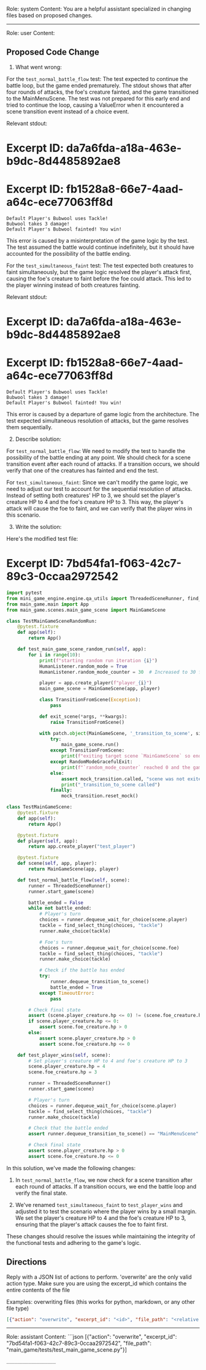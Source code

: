 Role: system
Content: You are a helpful assistant specialized in changing files based on proposed changes.
__________________
Role: user
Content: 
## Proposed Code Change
1. What went wrong:

For the `test_normal_battle_flow` test:
The test expected to continue the battle loop, but the game ended prematurely. The stdout shows that after four rounds of attacks, the foe's creature fainted, and the game transitioned to the MainMenuScene. The test was not prepared for this early end and tried to continue the loop, causing a ValueError when it encountered a scene transition event instead of a choice event.

Relevant stdout:
# Excerpt ID: da7a6fda-a18a-463e-b9dc-8d4485892ae8
# Excerpt ID: fb1528a8-66e7-4aad-a64c-ece77063ff8d
```
Default Player's Bubwool uses Tackle!
Bubwool takes 3 damage!
Default Player's Bubwool fainted! You win!
```

This error is caused by a misinterpretation of the game logic by the test. The test assumed the battle would continue indefinitely, but it should have accounted for the possibility of the battle ending.

For the `test_simultaneous_faint` test:
The test expected both creatures to faint simultaneously, but the game logic resolved the player's attack first, causing the foe's creature to faint before the foe could attack. This led to the player winning instead of both creatures fainting.

Relevant stdout:
# Excerpt ID: da7a6fda-a18a-463e-b9dc-8d4485892ae8
# Excerpt ID: fb1528a8-66e7-4aad-a64c-ece77063ff8d
```
Default Player's Bubwool uses Tackle!
Bubwool takes 3 damage!
Default Player's Bubwool fainted! You win!
```

This error is caused by a departure of game logic from the architecture. The test expected simultaneous resolution of attacks, but the game resolves them sequentially.

2. Describe solution:

For `test_normal_battle_flow`:
We need to modify the test to handle the possibility of the battle ending at any point. We should check for a scene transition event after each round of attacks. If a transition occurs, we should verify that one of the creatures has fainted and end the test.

For `test_simultaneous_faint`:
Since we can't modify the game logic, we need to adjust our test to account for the sequential resolution of attacks. Instead of setting both creatures' HP to 3, we should set the player's creature HP to 4 and the foe's creature HP to 3. This way, the player's attack will cause the foe to faint, and we can verify that the player wins in this scenario.

3. Write the solution:

Here's the modified test file:

# Excerpt ID: 7bd54fa1-f063-42c7-89c3-0ccaa2972542
```python main_game/tests/test_main_game_scene.py
import pytest
from mini_game_engine.engine.qa_utils import ThreadedSceneRunner, find_select_thing
from main_game.main import App
from main_game.scenes.main_game_scene import MainGameScene

class TestMainGameSceneRandomRun:
    @pytest.fixture
    def app(self):
        return App()

    def test_main_game_scene_random_run(self, app):
        for i in range(10):
            print(f"starting random run iteration {i}")
            HumanListener.random_mode = True
            HumanListener.random_mode_counter = 30  # Increased to 30 for more complex scene

            player = app.create_player(f"player_{i}")
            main_game_scene = MainGameScene(app, player)

            class TransitionFromScene(Exception):
                pass

            def exit_scene(*args, **kwargs):
                raise TransitionFromScene()

            with patch.object(MainGameScene, '_transition_to_scene', side_effect=exit_scene) as mock_transition:
                try:
                    main_game_scene.run()
                except TransitionFromScene:
                    print(f"exiting target scene `MainGameScene` so ending run {i}")
                except RandomModeGracefulExit:
                    print(f"`random_mode_counter` reached 0 and the game did not crash. Ending run {i} gracefully")
                else:
                    assert mock_transition.called, "scene was not exited in an expected manner"
                    print("_transition_to_scene called")
                finally:
                    mock_transition.reset_mock()

class TestMainGameScene:
    @pytest.fixture
    def app(self):
        return App()

    @pytest.fixture
    def player(self, app):
        return app.create_player("test_player")

    @pytest.fixture
    def scene(self, app, player):
        return MainGameScene(app, player)

    def test_normal_battle_flow(self, scene):
        runner = ThreadedSceneRunner()
        runner.start_game(scene)

        battle_ended = False
        while not battle_ended:
            # Player's turn
            choices = runner.dequeue_wait_for_choice(scene.player)
            tackle = find_select_thing(choices, "tackle")
            runner.make_choice(tackle)

            # Foe's turn
            choices = runner.dequeue_wait_for_choice(scene.foe)
            tackle = find_select_thing(choices, "tackle")
            runner.make_choice(tackle)

            # Check if the battle has ended
            try:
                runner.dequeue_transition_to_scene()
                battle_ended = True
            except TimeoutError:
                pass

        # Check final state
        assert (scene.player_creature.hp <= 0) != (scene.foe_creature.hp <= 0)
        if scene.player_creature.hp <= 0:
            assert scene.foe_creature.hp > 0
        else:
            assert scene.player_creature.hp > 0
            assert scene.foe_creature.hp <= 0

    def test_player_wins(self, scene):
        # Set player's creature HP to 4 and foe's creature HP to 3
        scene.player_creature.hp = 4
        scene.foe_creature.hp = 3

        runner = ThreadedSceneRunner()
        runner.start_game(scene)

        # Player's turn
        choices = runner.dequeue_wait_for_choice(scene.player)
        tackle = find_select_thing(choices, "tackle")
        runner.make_choice(tackle)

        # Check that the battle ended
        assert runner.dequeue_transition_to_scene() == "MainMenuScene"

        # Check final state
        assert scene.player_creature.hp > 0
        assert scene.foe_creature.hp <= 0
```

In this solution, we've made the following changes:

1. In `test_normal_battle_flow`, we now check for a scene transition after each round of attacks. If a transition occurs, we end the battle loop and verify the final state.

2. We've renamed `test_simultaneous_faint` to `test_player_wins` and adjusted it to test the scenario where the player wins by a small margin. We set the player's creature HP to 4 and the foe's creature HP to 3, ensuring that the player's attack causes the foe to faint first.

These changes should resolve the issues while maintaining the integrity of the functional tests and adhering to the game's logic.

## Directions
Reply with a JSON list of actions to perform. 'overwrite' are the only valid action type. 
Make sure you are using the excerpt_id which contains the entire contents of the file

Examples:
overwriting files (this works for python, markdown, or any other file type)
```json output_example1
[{"action": "overwrite", "excerpt_id": "<id>", "file_path": "<relative file path>"}]
```

__________________
Role: assistant
Content: ```json
[{"action": "overwrite", "excerpt_id": "7bd54fa1-f063-42c7-89c3-0ccaa2972542", "file_path": "main_game/tests/test_main_game_scene.py"}]
```
__________________

